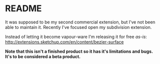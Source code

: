 # README #

It was supposed to be my second commercial extension, but I've not been able to maintain it. Recently I've focused open my subdivision extension.

Instead of letting it become vapour-ware I'm releasing it for free *as-is*:
http://extensions.sketchup.com/en/content/bezier-surface

**Note that this isn't a finished product so it has it's limitations and bugs. It's to be considered a beta product.**